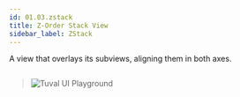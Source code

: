 ```yaml
---
id: 01.03.zstack
title: Z-Order Stack View
sidebar_label: ZStack
---
```


A view that overlays its subviews, aligning them in both axes.

``` ts

```
>![Tuval UI Playground](https://github.com/tuvalframework/website/blob/main/versioned_docs/version-1.6.0/forms-library/images/01.01_01.PNG?raw)
